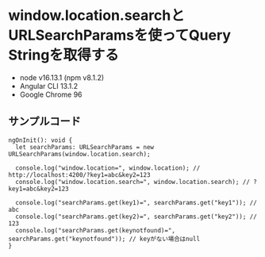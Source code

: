 # window.location.searchとURLSearchParamsを使ってQuery Stringを取得する

- node v16.13.1 (npm v8.1.2)  
- Angular CLI 13.1.2  
- Google Chrome 96

## サンプルコード

```
ngOnInit(): void {
  let searchParams: URLSearchParams = new URLSearchParams(window.location.search);
  
  console.log("window.location=", window.location); // http://localhost:4200/?key1=abc&key2=123
  console.log("window.location.search=", window.location.search); // ?key1=abc&key2=123
  
  console.log("searchParams.get(key1)=", searchParams.get("key1")); // abc
  console.log("searchParams.get(key2)=", searchParams.get("key2")); // 123
  console.log("searchParams.get(keynotfound)=", searchParams.get("keynotfound")); // keyがない場合はnull
}
```
